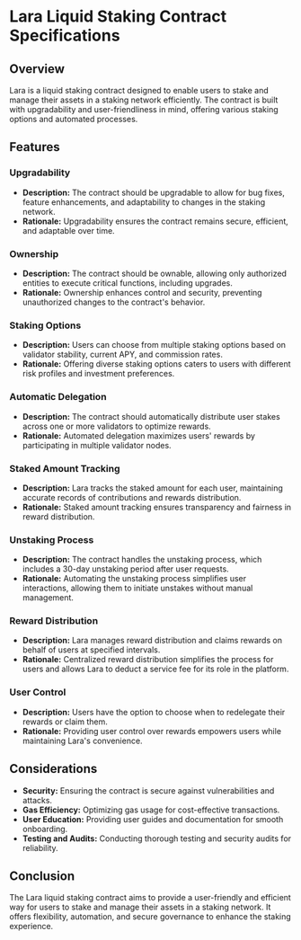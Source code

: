 # Lara Liquid Staking Contract Specifications

## Overview

Lara is a liquid staking contract designed to enable users to stake and manage their assets in a staking network efficiently. The contract is built with upgradability and user-friendliness in mind, offering various staking options and automated processes.

## Features

### Upgradability

- **Description:** The contract should be upgradable to allow for bug fixes, feature enhancements, and adaptability to changes in the staking network.
- **Rationale:** Upgradability ensures the contract remains secure, efficient, and adaptable over time.

### Ownership

- **Description:** The contract should be ownable, allowing only authorized entities to execute critical functions, including upgrades.
- **Rationale:** Ownership enhances control and security, preventing unauthorized changes to the contract's behavior.

### Staking Options

- **Description:** Users can choose from multiple staking options based on validator stability, current APY, and commission rates.
- **Rationale:** Offering diverse staking options caters to users with different risk profiles and investment preferences.

### Automatic Delegation

- **Description:** The contract should automatically distribute user stakes across one or more validators to optimize rewards.
- **Rationale:** Automated delegation maximizes users' rewards by participating in multiple validator nodes.

### Staked Amount Tracking

- **Description:** Lara tracks the staked amount for each user, maintaining accurate records of contributions and rewards distribution.
- **Rationale:** Staked amount tracking ensures transparency and fairness in reward distribution.

### Unstaking Process

- **Description:** The contract handles the unstaking process, which includes a 30-day unstaking period after user requests.
- **Rationale:** Automating the unstaking process simplifies user interactions, allowing them to initiate unstakes without manual management.

### Reward Distribution

- **Description:** Lara manages reward distribution and claims rewards on behalf of users at specified intervals.
- **Rationale:** Centralized reward distribution simplifies the process for users and allows Lara to deduct a service fee for its role in the platform.

### User Control

- **Description:** Users have the option to choose when to redelegate their rewards or claim them.
- **Rationale:** Providing user control over rewards empowers users while maintaining Lara's convenience.

## Considerations

- **Security:** Ensuring the contract is secure against vulnerabilities and attacks.
- **Gas Efficiency:** Optimizing gas usage for cost-effective transactions.
- **User Education:** Providing user guides and documentation for smooth onboarding.
- **Testing and Audits:** Conducting thorough testing and security audits for reliability.

## Conclusion

The Lara liquid staking contract aims to provide a user-friendly and efficient way for users to stake and manage their assets in a staking network. It offers flexibility, automation, and secure governance to enhance the staking experience.
